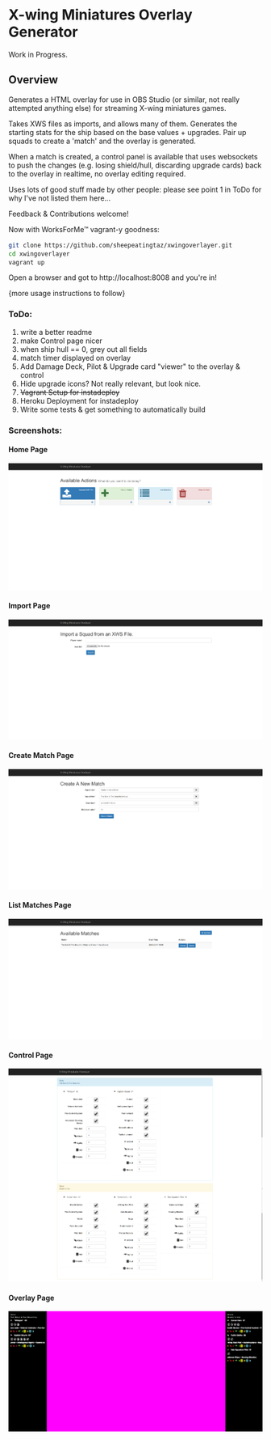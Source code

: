# X-wing Miniatures Overlay Generator
Work in Progress.

## Overview
Generates a HTML overlay for use in OBS Studio (or similar, not really attempted anything else) for streaming X-wing miniatures games.

Takes XWS files as imports, and allows many of them. Generates the starting stats for the ship based on the base values + upgrades. Pair up squads to create a 'match' and the overlay is generated.

When a match is created, a control panel is available that uses websockets to push the changes (e.g. losing shield/hull, discarding upgrade cards) back to the overlay in realtime, no overlay editing required.

Uses lots of good stuff made by other people: please see point 1 in ToDo for why I've not listed them here...

Feedback & Contributions welcome!

Now with WorksForMe™ vagrant-y goodness:

```bash
git clone https://github.com/sheepeatingtaz/xwingoverlayer.git
cd xwingoverlayer
vagrant up
```

Open a browser and got to http://localhost:8008 and you're in!

{more usage instructions to follow}


### ToDo:
1. write a better readme
2. make Control page nicer
3. when ship hull == 0, grey out all fields
4. match timer displayed on overlay
5. Add Damage Deck, Pilot & Upgrade card "viewer" to the overlay & control
6. Hide upgrade icons? Not really relevant, but look nice.
7. ~~Vagrant Setup for instadeploy~~
8. Heroku Deployment for instadeploy
9. Write some tests & get something to automatically build 

### Screenshots:
#### Home Page
![Home Page](screenshots/home.png?raw=true "Home Page")

#### Import Page
![Import Page](screenshots/import.png?raw=true "Import Page")

#### Create Match Page
![Create Match Page](screenshots/create.png?raw=true "Create Match Page")

#### List Matches Page
![List Matches Page](screenshots/list.png?raw=true "List Matches  Page")

#### Control Page
![Control Page](screenshots/control.png?raw=true "Control Page")

#### Overlay Page
![Overlay Page](screenshots/overlay.png?raw=true "Overlay Page")